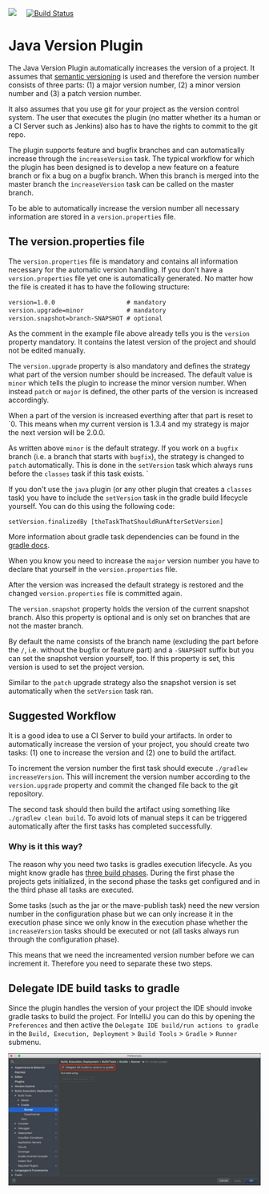 <a href="https://www.karriere.at/" target="_blank"><img width="200" src="http://www.karriere.at/images/layout/katlogo.svg"></a>
<span>&nbsp;&nbsp;&nbsp;</span>
[![Build Status](https://travis-ci.org/karriereat/gradle-version-plugin.svg?branch=master)](https://travis-ci.org/karriereat/gradle-version-plugin)

# Java Version Plugin

The Java Version Plugin automatically increases the version of a project. It assumes that [semantic versioning](http://semver.org/) is used and therefore the version number consists of three parts: (1) a major version number, (2) a minor version number and (3) a patch version number. 

It also assumes that you use git for your project as the version control system. The user that executes the plugin (no matter whether its a human or a CI Server such as Jenkins) also has to have the rights to commit to the git repo. 

The plugin supports feature and bugfix branches and can automatically increase through the `increaseVersion` task. The typical workflow for which the plugin has been designed is to develop a new feature on a feature branch or fix a bug on a bugfix branch. When this branch is merged into the master branch the `increaseVersion` task can be called on the master branch.

To be able to automatically increase the version number all necessary information are stored in a `version.properties` file.

## The version.properties file
The `version.properties` file is mandatory and contains all information necessary for the automatic version handling. If you don't have a `version.properties` file yet one is automatically generated. No matter how the file is created it has to have the following structure:

```
version=1.0.0                    # mandatory
version.upgrade=minor            # mandatory
version.snapshot=branch-SNAPSHOT # optional
```

As the comment in the example file above already tells you is the `version` property mandatory. It contains the latest version of the project and should not be edited manually.

The `version.upgrade` property is also mandatory and defines the strategy what part of the version number should be increased. The default value is `minor` which tells the plugin to increase the minor version number. When instead `patch` or `major` is defined, the other parts of the version is increased accordingly. 

When a part of the version is increased everthing after that part is reset to `0. This means when my current version is 1.3.4 and my strategy is major the next version will be 2.0.0.
  
As written above `minor` is the default strategy. If you work on a `bugfix` branch (i.e. a branch that starts with `bugfix`), the strategy is changed to `patch` automatically. This is done in the `setVersion` task which always runs before the `classes` task if this task exists. `

If you don't use the `java` plugin (or any other plugin that creates a `classes` task) you have to include the `setVersion` task in the gradle build lifecycle yourself. You can do this using the following code:

```
setVersion.finalizedBy [theTaskThatShouldRunAfterSetVersion]
```

More information about gradle task dependencies can be found in the [gradle docs](https://docs.gradle.org/current/userguide/tutorial_using_tasks.html#sec:task_dependencies).

When you know you need to increase the `major` version number you have to declare that yourself in the `version.properties` file.

After the version was increased the default strategy is restored and the changed `version.properties` file is committed again.

The `version.snapshot` property holds the version of the current snapshot branch. Also this property is optional and is only set on branches that are not the master branch. 

By default the name consists of the branch name (excluding the part before the `/`, i.e. without the bugfix or feature part) and a `-SNAPSHOT` suffix but you can set the snapshot version yourself, too. If this property is set, this version is used to set the project version.

Similar to the `patch` upgrade strategy also the snapshot version is set automatically when the `setVersion` task ran.

## Suggested Workflow
It is a good idea to use a CI Server to build your artifacts. In order to automatically increase the version of your project, you should create two tasks: (1) one to increase the version and (2) one to build the artifact. 

To increment the version number the first task should execute `./gradlew increaseVersion`. This will increment the version number according to the `version.upgrade` property and commit the changed file back to the git repository.

The second task should then build the artifact using something like `./gradlew clean build`. To avoid lots of manual steps it can be triggered automatically after the first tasks has completed successfully. 

### Why is it this way?
The reason why you need two tasks is gradles execution lifecycle. As you might know gradle has [three build phases](https://docs.gradle.org/current/userguide/build_lifecycle.html#sec:build_phases). During the first phase the projects gets initialized, in the second phase the tasks get configured and in the third phase all tasks are executed.

Some tasks (such as the jar or the mave-publish task) need the new version number in the configuration phase but we can only increase it in the execution phase since we only know in the execution phase whether the `increaseVersion` tasks should be executed or not (all tasks always run through the configuration phase).

This means that we need the increamented version number before we can increment it. Therefore you need to separate these two steps.

## Delegate IDE build tasks to gradle
Since the plugin handles the version of your project the IDE should invoke gradle tasks to build the project. For IntelliJ you can do this by opening the `Preferences` and then active the `Delegate IDE build/run actions to gradle` in the `Build, Execution, Deployment` > `Build Tools` > `Gradle` > `Runner` submenu.
 
![](assets/intellij-settings.jpg)
